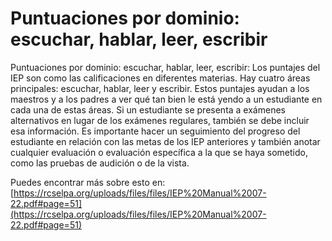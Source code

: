 # Puntuaciones por dominio: escuchar, hablar, leer, escribir
Puntuaciones por dominio: escuchar, hablar, leer, escribir: Los puntajes del IEP son como las calificaciones en diferentes materias. Hay cuatro áreas principales: escuchar, hablar, leer y escribir. Estos puntajes ayudan a los maestros y a los padres a ver qué tan bien le está yendo a un estudiante en cada una de estas áreas. Si un estudiante se presenta a exámenes alternativos en lugar de los exámenes regulares, también se debe incluir esa información. Es importante hacer un seguimiento del progreso del estudiante en relación con las metas de los IEP anteriores y también anotar cualquier evaluación o evaluación específica a la que se haya sometido, como las pruebas de audición o de la vista.

Puedes encontrar más sobre esto en: [https://rcselpa.org/uploads/files/files/IEP%20Manual%2007-22.pdf#page=51](https://rcselpa.org/uploads/files/files/IEP%20Manual%2007-22.pdf#page=51)
